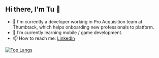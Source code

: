 ## Hi there, I'm Tu 👋

- 💼 I'm currently a developer working in Pro Acquisition team at Thumbtack, which helps onboarding new professionals to platform.
- 🌱 I’m currently learning mobile / game development.
- 📫 How to reach me: [LinkedIn](https://www.linkedin.com/in/tuavu/)

[![Top Langs](https://github-readme-stats.vercel.app/api/top-langs/?username=tu-vu&layout=compact&theme=radical)](https://github.com/tu-vu/github-readme-stats)

<!--
**tu-vu/tu-vu** is a ✨ _special_ ✨ repository because its `README.md` (this file) appears on your GitHub profile.

Here are some ideas to get you started:

- 🔭 I’m currently working on ...
- 👯 I’m looking to collaborate on ...
- 🤔 I’m looking for help with ...
- 💬 Ask me about ...
- 📫 How to reach me: ...
- 😄 Pronouns: ...
- ⚡ Fun fact: ...
-->
